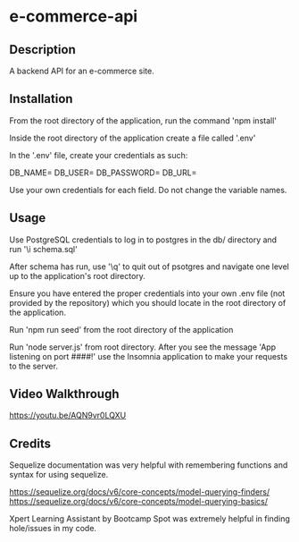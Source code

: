 # e-commerce-api

## Description
A backend API for an e-commerce site.

## Installation

From the root directory of the application, run the command 'npm install'

Inside the root directory of the application create a file called '.env'

In the '.env' file, create your credentials as such:

DB_NAME=
DB_USER=
DB_PASSWORD=
DB_URL=

Use your own credentials for each field. Do not change the variable names.

## Usage

Use PostgreSQL credentials to log in to postgres in the db/ directory and run '\i schema.sql'

After schema has run, use '\q' to quit out of psotgres and navigate one level up to the application's root directory.

Ensure you have entered the proper credentials into your own .env file (not provided by the repository) which you should locate in the root directory of the application.

Run 'npm run seed' from the root directory of the application

Run 'node server.js' from root directory. After you see the message 'App listening on port ####!' use the Insomnia application to make your requests to the server.

## Video Walkthrough
https://youtu.be/AQN9vr0LQXU

## Credits

Sequelize documentation was very helpful with remembering functions and syntax for using sequelize.

https://sequelize.org/docs/v6/core-concepts/model-querying-finders/
https://sequelize.org/docs/v6/core-concepts/model-querying-basics/

Xpert Learning Assistant by Bootcamp Spot was extremely helpful in finding hole/issues in my code.
